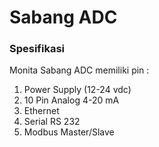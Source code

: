 # Sabang ADC

### Spesifikasi

Monita Sabang ADC memiliki pin :

1. Power Supply (12-24 vdc)
2. 10 Pin Analog 4-20 mA
3. Ethernet
4. Serial RS 232
5. Modbus Master/Slave
